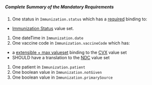 ##### Complete Summary of the Mandatory Requirements

1.  One status in `Immunization.status` which has a [required]({{site.data.fhir.path}}terminologies.html#required) binding to:
-  [Immunization Status] value set.
1.  One dateTime in `Immunization.date`
1.  One vaccine code in `Immunization.vaccineCode` which has:
-   a [extensible + max valueset](general-guidance.html#extensible--max-valueset-binding-for-codeableconcept-datatype)  binding to the [CVX] value set
-   SHOULD have a translation to the [NDC] value set
1.  One patient in `Immunization.patient`
1.  One boolean value in `Immunization.notGiven`
1.  One boolean value in `Immunization.primarySource`

  [Immunization Status]: {{site.data.fhir.path}}valueset-immunization-status.html
  [CVX]: ValueSet-us-core-cvx.html
  [NDC]: ValueSet-us-core-ndc-vaccine-codes.html
